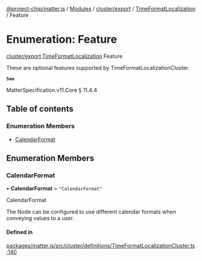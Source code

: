 [@project-chip/matter.js](../README.md) / [Modules](../modules.md) / [cluster/export](../modules/cluster_export.md) / [TimeFormatLocalization](../modules/cluster_export.TimeFormatLocalization.md) / Feature

# Enumeration: Feature

[cluster/export](../modules/cluster_export.md).[TimeFormatLocalization](../modules/cluster_export.TimeFormatLocalization.md).Feature

These are optional features supported by TimeFormatLocalizationCluster.

**`See`**

MatterSpecification.v11.Core § 11.4.4

## Table of contents

### Enumeration Members

- [CalendarFormat](cluster_export.TimeFormatLocalization.Feature.md#calendarformat)

## Enumeration Members

### CalendarFormat

• **CalendarFormat** = ``"CalendarFormat"``

CalendarFormat

The Node can be configured to use different calendar formats when conveying values to a user.

#### Defined in

[packages/matter.js/src/cluster/definitions/TimeFormatLocalizationCluster.ts:140](https://github.com/project-chip/matter.js/blob/558e12c94a201592c28c7bc0743705360b3e5ca6/packages/matter.js/src/cluster/definitions/TimeFormatLocalizationCluster.ts#L140)
